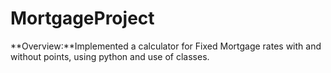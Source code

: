 # MortgageProject
**Overview:**Implemented a calculator for Fixed Mortgage rates with and without points, using python and use of classes.
